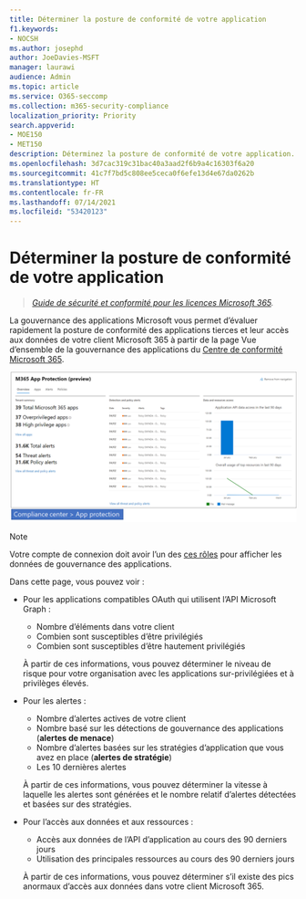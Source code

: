 ```yaml
---
title: Déterminer la posture de conformité de votre application
f1.keywords:
- NOCSH
ms.author: josephd
author: JoeDavies-MSFT
manager: laurawi
audience: Admin
ms.topic: article
ms.service: O365-seccomp
ms.collection: m365-security-compliance
localization_priority: Priority
search.appverid:
- MOE150
- MET150
description: Déterminez la posture de conformité de votre application.
ms.openlocfilehash: 3d7cac319c31bac40a3aad2f6b9a4c16303f6a20
ms.sourcegitcommit: 41c7f7bd5c808ee5ceca0f6efe13d4e67da0262b
ms.translationtype: HT
ms.contentlocale: fr-FR
ms.lasthandoff: 07/14/2021
ms.locfileid: "53420123"
---
```

# <a name="determine-your-app-compliance-posture"></a>Déterminer la posture de conformité de votre application

>*[Guide de sécurité et conformité pour les licences Microsoft 365](https://aka.ms/ComplianceSD).*

La gouvernance des applications Microsoft vous permet d’évaluer rapidement la posture de conformité des applications tierces et leur accès aux données de votre client Microsoft 365 à partir de la page Vue d’ensemble de la gouvernance des applications du [Centre de conformité Microsoft 365](https://compliance.microsoft.com/appgovernance).

![Page vue d’ensemble de la gouvernance des applications dans le Centre de conformité Microsoft 365](..\media\manage-app-protection-governance\mapg-cc-overview.png)

>[!Note]
> Votre compte de connexion doit avoir l’un des [ces rôles](app-governance-get-started.md#administrator-roles) pour afficher les données de gouvernance des applications.
>

Dans cette page, vous pouvez voir :

- Pour les applications compatibles OAuth qui utilisent l’API Microsoft Graph :

  - Nombre d’éléments dans votre client
  - Combien sont susceptibles d’être privilégiés
  - Combien sont susceptibles d’être hautement privilégiés

  À partir de ces informations, vous pouvez déterminer le niveau de risque pour votre organisation avec les applications sur-privilégiées et à privilèges élevés.

- Pour les alertes :

  - Nombre d’alertes actives de votre client
  - Nombre basé sur les détections de gouvernance des applications (**alertes de menace**)
  - Nombre d’alertes basées sur les stratégies d’application que vous avez en place (**alertes de stratégie**)
  - Les 10 dernières alertes

  À partir de ces informations, vous pouvez déterminer la vitesse à laquelle les alertes sont générées et le nombre relatif d’alertes détectées et basées sur des stratégies.

- Pour l’accès aux données et aux ressources :

  - Accès aux données de l’API d’application au cours des 90 derniers jours
  - Utilisation des principales ressources au cours des 90 derniers jours

  À partir de ces informations, vous pouvez déterminer s’il existe des pics anormaux d’accès aux données dans votre client Microsoft 365.
